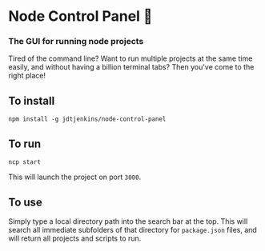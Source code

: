 # Node Control Panel 🚀
### The GUI for running node projects

Tired of the command line? Want to run multiple projects at the same time easily, and without having a billion terminal tabs? Then you've come to the right place!

## To install
`npm install -g jdtjenkins/node-control-panel`

## To run
`ncp start`

This will launch the project on port `3000`.

## To use
Simply type a local directory path into the search bar at the top. This will search all immediate subfolders of that directory for `package.json` files, and will return all projects and scripts to run.
